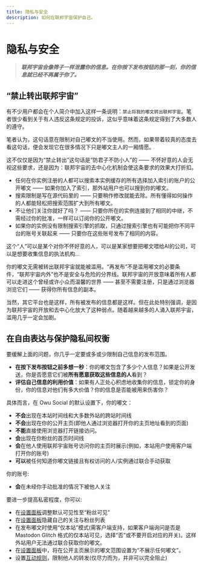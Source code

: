 ```yaml
---
title: 隐私与安全
description: 如何在联邦宇宙保护自己。
---
```


# 隐私与安全

> ***联邦宇宙会像筛子一样泄露你的信息。在你按下发布按钮的那一刻，你的信息就已经不再属于你了。***

## “禁止转出联邦宇宙”

有不少用户都会在个人简介中加入这样一条说明：`禁止将我的嘟文转出联邦宇宙`。笔者很少看到关于有人违反这条规定的投诉，这似乎意味着这条规定得到了大多数人的遵守。

笔者认为，这句话意在限制对自己嘟文的不当使用。然而，如果带着较真的态度去看这句话，便会发现它在很多情况下只是嘟文主人的一厢情愿。

这不仅仅是因为“禁止转出”这句话是“防君子不防小人”的 —— 不怀好意的人会无视这些要求，还是因为：联邦宇宙的去中心化机制会使这条要求的效果大打折扣。

- 任何在你实例注册的人都可以搜索本实例缓存的所有选择加入索引的账户的公开嘟文 —— 如果你加入了索引，那外站用户也可以搜到你的嘟文。
- 搜索限制是写在源代码里的 —— 只要稍作修改就能去除。所有懂得如何操作的人都能轻松把搜索范围扩大到所有嘟文。
- 不让他们关注你就好了吗？ —— 只要你所在的实例连接到了相同的中继，不需经过你的批准，一样可以订阅你的公开嘟文。
- 如果你的实例没有限制搜索引擎的抓取，只通过搜索引擎也有可能把你不同平台的账号关联起来 —— 只要你在这些账号发布了相同的内容。

这个“人”可以是某个对你不怀好意的人，可以是某家想要把嘟文喂给AI的公司，可以是想要收集信息的执法机构...

你的嘟文无需被转出联邦宇宙就能被滥用。“再发布”不是滥用嘟文的必要条件，“联邦宇宙内外”也不是安全与危险的分界线。联邦宇宙的开放意味着所有人都可以走进这个曾经或许小众而温馨的世界 —— 甚至不需要注册，只是通过浏览器浏览它们 —— 获得你所有信息的副本。

当然，其它平台也是这样，所有被发布的信息都是这样。但在此处特别强调，是因为联邦宇宙的开放和去中心化放大了这种弱点。随着越来越多的人涌入联邦宇宙，滥用几乎一定会加剧。

## 在自由表达与保护隐私间权衡

要缓解上面的问题，你几乎一定要或多或少限制自己信息的发布范围。

- **在按下发布按钮之前多想一秒**：你的嘟文包含了多少个人信息？如果是公开发送，你是否愿意它们被**所有愿意获取这些信息的人**看到？
- **评估自己信息的利用价值**：如果有人正处心积虑地收集你的信息，锁定你的身份，你的信息对他们有多大价值？你的信息是否能被用来伤害你？

具体而言，在 Owu Social 的默认设置下，你的嘟文：

- **不会**出现在本站时间线和大多数外站的跨站时间线
- **不会**出现在你的公开主页(即他人通过浏览器打开你的主页地址看到的页面)
- **不能**直接使用浏览器打开链接访问。
- **会**出现在你粉丝的首页时间线
- **会**在他人使用联邦宇宙账号访问你的主页时展示(例如，本站用户使用客户端打开你的账号)
- **可以**被任何知道你嘟文链接且有权访问的人/实例通过联合手动获取

你的账号:

- **会**在未经你手动批准的情况下被他人关注

要进一步提高私密程度，你可以:

- 在[设置面板](https://scg.owu.one/settings)调整默认可见性至“粉丝可见”
- 在[设置面板](https://scg.owu.one/settings)隐藏自己的关注与粉丝列表
- 在发布嘟文时使用“仅本站”模式(需客户端支持，如果客户端询问是否是 Mastodon Glitch 格式的仅本站可见，选择“否”或不要开启对应的开关)。这样外站用户无法通过联合获取你的嘟文。
- 在[设置面板](https://scg.owu.one/settings)中，将在公开主页展示的嘟文范围设置为“不展示任何嘟文”。
- 设置[互动规则](/settings/interaction-control.md)，限制他人的转发(仅尽力而为，并非可以完全阻止)
